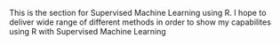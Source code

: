This is the section for Supervised Machine Learning using R. I hope to deliver wide range of different methods in order to show my capabilites using R with 
Supervised Machine Learning
